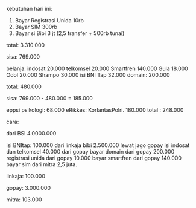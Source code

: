 kebutuhan hari ini:

1. Bayar Registrasi Unida 10rb
2. Bayar SIM 300rb
3. Bayar si Bibi 3 jt (2,5 transfer + 500rb tunai)

total: 3.310.000

sisa: 769.000

belanja:
indosat 20.000
telkomsel 20.000
Smartfren 140.000
Gula 18.000
Odol 20.000
Shampo 30.000
isi  BNI Tap 32.000
domain: 200.000

total: 480.000

sisa: 769.000 - 480.000 = 185.000


eppsi psikologi: 68.000
eRikkes: 
KorlantasPolri. 180.000
total : 248.000

cara: 

dari BSI 4.0000.000


isi BNItap: 100.000 dari linkaja
bibi 2.500.000 lewat jago gopay
isi indosat dan telkomsel 40.000 dari gopay
bayar domain dari gopay 200.000
registrasi unida dari gopay 10.000
bayar smartfren dari gopay 140.000
bayar sim dari mitra 2,5 juta.


linkaja: 100.000

gopay: 3.000.000

mitra: 103.000
